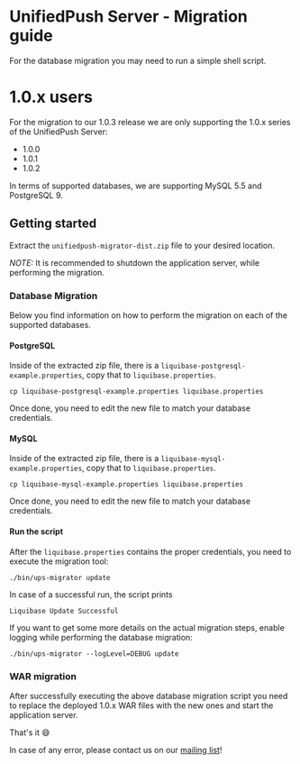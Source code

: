 # UnifiedPush Server - Migration guide

For the database migration you may need to run a simple shell script.

# 1.0.x users

For the migration to our 1.0.3 release we are only supporting the 1.0.x series of the UnifiedPush Server:

* 1.0.0
* 1.0.1
* 1.0.2

In terms of supported databases, we are supporting MySQL 5.5 and PostgreSQL 9. 

## Getting started

Extract the `unifiedpush-migrator-dist.zip` file to your desired location. 

_NOTE:_ It is recommended to shutdown the application server, while performing the migration.

### Database Migration

Below you find information on how to perform the migration on each of the supported databases.

#### PostgreSQL

Inside of the extracted zip file, there is a `liquibase-postgresql-example.properties`, copy that to `liquibase.properties`.

    cp liquibase-postgresql-example.properties liquibase.properties

Once done, you need to edit the new file to match your database credentials.

#### MySQL

Inside of the extracted zip file, there is a `liquibase-mysql-example.properties`, copy that to `liquibase.properties`.

    cp liquibase-mysql-example.properties liquibase.properties

Once done, you need to edit the new file to match your database credentials.

#### Run the script

After the `liquibase.properties` contains the proper credentials, you need to execute the migration tool:

    ./bin/ups-migrator update

In case of a successful run, the script prints

    Liquibase Update Successful


If you want to get some more details on the actual migration steps, enable logging while performing the database migration:

    ./bin/ups-migrator --logLevel=DEBUG update


### WAR migration

After successfully executing the above database migration script you need to replace the deployed 1.0.x WAR files with the new ones and start the application server.

That's it :smile:

In case of any error, please contact us on our [mailing list](https://github.com/aerogear/aerogear-unifiedpush-server#project-info)!
